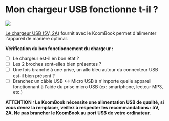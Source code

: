 # Mon chargeur USB fonctionne t-il ?

![](../assets/PW03053-40.jpg)

[Le chargeur USB \(5V, 2A\)](http://fr.farnell.com/pro-power/mwusb3u-black/alimentation-usb-5v-2-1a-blk-euro/dp/2289559?MER=BN-2289559) fournit avec le KoomBook permet d'alimenter l'appareil de manière optimal.

**Vérification du bon fonctionnement du chargeur :**

* [ ] Le chargeur est-il en bon état ?
* [ ] Les 2 broches sont-elles bien présentes ? 
* [ ] Une fois branché à une prise, un allo bleu autour du connecteur USB est-il bien présent ?
* [ ] Branchez un câble USB &lt;-&gt; Micro USB à n'importe quelle appareil fonctionnant à l'aide du prise micro USB \(ex: smartphone, lecteur MP3, etc.\)

**ATTENTION : Le KoomBook nécessite une alimentation USB de qualité, si vous devez la remplacer, veillez à respecter les recommandations : 5V, 2A. Ne pas brancher le KoomBook au port USB de votre ordinateur.**

